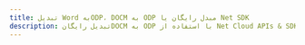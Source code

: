 ---title: تبدیل Word بهODP، DOCM به ODP مبدل رایگان یا Net SDKdescription: تبدیل رایگانDOCM به ODP با استفاده از Net Cloud APIs & SDK. همچنین اسناد Microsoft Word و OpenOffice را در Cloud ایجاد، ویرایش و رندر کنید.---